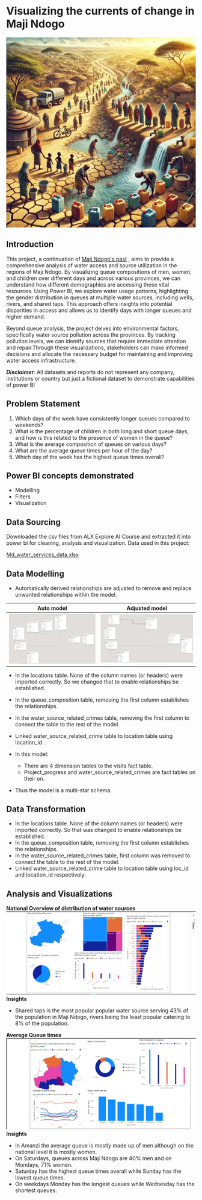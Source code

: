 # Visualizing the currents of change in Maji Ndogo
![](queues_mn.webp)

## Introduction

This project, a continuation of [Maji Ndogo's past](https://github.com/lisaogeya/Gender-Inequality-IN-Water-Access) , aims to provide a comprehensive analysis of water access and source utilization in the regions of Maji Ndogo. By visualizing queue compositions of men, women, and children over different days and across various provinces, we can understand how different demographics are accessing these vital resources. Using Power BI, we explore water usage patterns, highlighting the gender distribution in queues at multiple water sources, including wells, rivers, and shared taps. This approach offers insights into potential disparities in access and allows us to identify days with longer queues and higher demand.

Beyond queue analysis, the project delves into environmental factors, specifically water source pollution across the provinces. By tracking pollution levels, we can identify sources that require immediate attention and repair.Through these visualizations, stakeholders can make informed decisions and allocate the necessary budget for maintaining and improving water access infrastructure.



**_Disclaimer_**: All datasets and reports do not represent any company, institutions or country but just a fictional dataset to demonstrate capabilities of power BI


## Problem Statement
1. Which days of the week have consistently longer queues compared to weekends?
2. What is the percentage of children in both long and short queue days, and how is this related to the presence of women in the queue?
3. What is the average composition of queues on various days?
4. What are the average queue times per hour of the day?
5. Which day of the week has the highest queue times overall?
   


## Power BI concepts demonstrated
- Modelling
- Filters
- Visualization

## Data Sourcing

Downloaded the csv files from ALX Explore AI Course and extracted it into power bi for cleaning, analysis and visualization.
Data used in this project:

[Md_water_services_data.xlsx](https://github.com/lisaogeya/Visualizing_the_currents_of_change_in_Maji_Ndogo/blob/main/Md_water_services_data.xlsx)


## Data Modelling

- Automatically derived relationships are adjusted to remove and replace unwanted relationships within the model.

Auto model                            |                    Adjusted model
:----------------------------------------:| :----------------------------------------:        
![](auto_model.png)                   |      ![](adjusted_model.png)

- In the locations table. None of the column names (or headers) were imported correctly. So we changed that to enable relationships be established.
  
- In the queue_composition table, removing the first column establishes the relationships.
- In the water_source_related_crimes table, removing the first column to connect the table to the rest of the model.
- Linked water_source_related_crime table to location table using location_id .
- In this model:
   - There are 4 dimension tables to the visits fact table.
   - Project_progress and water_source_related_crimes are fact tables on their on.
- Thus the model is a multi-star schema.

## Data Transformation
- In the locations table. None of the column names (or headers) were imported correctly. So that was changed  to enable relationships be established.
- In the queue_composition table, removing the first column establishes the relationships.
- In the water_source_related_crimes table, first column was removed to connect the table to the rest of the model.
- Linked water_source_related_crime table to location table using loc_id and location_id respectively.


## Analysis and Visualizations
**National Overview of distribution of water sources**
![](national_distr_pg.png)
**Insights**
- Shared taps is the most popular popular water source serving 43% of the population in Maji Ndogo, rivers being the least popular catering to 8% of the population.
  

**Average Queue times**
![](average_queues.png)
**Insights**
- In Amanzi the average queue is mostly made up of men although on the national level it is mostly women.
- On Saturdays, queues across Maji Ndogo are 40% men and on Mondays, 71% women.
- Saturday has the highest queue times overall while Sunday has the lowest queue times.
- On weekdays Monday has the longest queues while Wednesday has the shortest queues.
